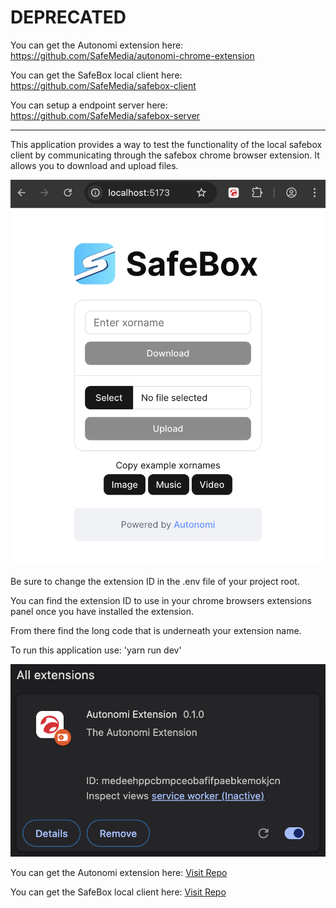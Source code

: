 # DEPRECATED

You can get the Autonomi extension here: https://github.com/SafeMedia/autonomi-chrome-extension

You can get the SafeBox local client here: https://github.com/SafeMedia/safebox-client

You can setup a endpoint server here: https://github.com/SafeMedia/safebox-server

----------------------


This application provides a way to test the functionality of the local safebox client by communicating through the safebox chrome browser extension. It allows you to download and upload files.

![Interface](https://github.com/SafeMedia/images/blob/main/impossible_futures/safebox/safebox-example-webpage.png)

Be sure to change the extension ID in the .env file of your project root.

You can find the extension ID to use in your chrome browsers extensions panel once you have installed the extension.

From there find the long code that is underneath your extension name.

To run this application use: 'yarn run dev'

![Autonomi Extension](https://github.com/SafeMedia/images/blob/main/impossible_futures/autonomi-extension-page.png)

You can get the Autonomi extension here: [Visit Repo](https://github.com/SafeMedia/autonomi-chrome-extension)

You can get the SafeBox local client here: [Visit Repo](https://github.com/SafeMedia/safebox-client)
